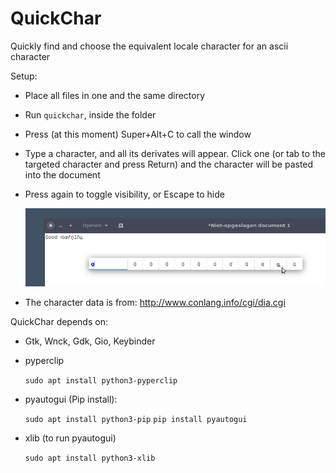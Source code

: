 # QuickChar

Quickly find and choose the equivalent locale character for an ascii character

Setup:

- Place all files in one and the same directory
- Run `quickchar`, inside the folder
- Press (at this moment) Super+Alt+C to call the window
- Type a character, and all its derivates will appear. Click one (or tab to the targeted character and press Return) and the character will be pasted into the document
- Press again to toggle visibility, or Escape to hide


  ![screenshot](https://github.com/UbuntuBudgie/QuickChar/blob/master/screenshot.png)


- The character data is from: http://www.conlang.info/cgi/dia.cgi

QuickChar depends on:

 - Gtk, Wnck, Gdk, Gio, Keybinder

 - pyperclip

   `sudo apt install python3-pyperclip`

 - pyautogui (Pip install):

   `sudo apt install python3-pip`
   `pip install pyautogui`

 - xlib (to run pyautogui)

   `sudo apt install python3-xlib`
